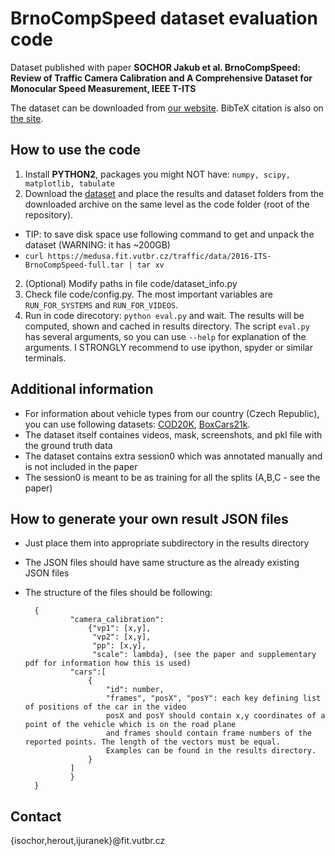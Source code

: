 # BrnoCompSpeed dataset evaluation code

Dataset published with paper **SOCHOR Jakub et al. BrnoCompSpeed: Review of Traffic Camera Calibration and A Comprehensive Dataset for Monocular Speed Measurement, IEEE T-ITS**

The dataset can be downloaded from [our website](https://medusa.fit.vutbr.cz/traffic/research-topics/traffic-camera-calibration/brnocompspeed/). BibTeX citation is also on [the site](https://medusa.fit.vutbr.cz/traffic/research-topics/traffic-camera-calibration/brnocompspeed/).


## How to use the code

1. Install **PYTHON2**, packages you might NOT have: `numpy, scipy, matplotlib, tabulate`
1. Download the [dataset](https://medusa.fit.vutbr.cz/traffic/research-topics/traffic-camera-calibration/brnocompspeed/) and place the results and dataset folders from the downloaded archive on the same level as the code folder (root of the repository).
  * TIP: to save disk space use following command to get and unpack the dataset (WARNING: it has ~200GB)
  * `curl https://medusa.fit.vutbr.cz/traffic/data/2016-ITS-BrnoCompSpeed-full.tar | tar xv`
2. (Optional) Modify paths in file code/dataset_info.py
3. Check file code/config.py. The most important variables are `RUN_FOR_SYSTEMS` and `RUN_FOR_VIDEOS`.
4. Run in code direcotory: `python eval.py` and wait. The results will be computed, shown and cached in results directory. The script `eval.py` has several arguments, so you can use `--help` for explanation of the arguments. I STRONGLY recommend to use ipython, spyder or similar terminals. 


## Additional information

* For information about vehicle types from our country (Czech Republic), you can use following datasets:  [COD20K](http://www.fit.vutbr.cz/research/groups/graph/PoseEstimation/), [BoxCars21k](https://medusa.fit.vutbr.cz/traffic/).
* The dataset itself containes videos, mask, screenshots, and pkl file with the ground truth data
* The dataset contains extra session0 which was annotated manually and is not included in the paper
* The session0 is meant to be as training for all the splits (A,B,C - see the paper)


## How to generate your own result JSON files
* Just place them into appropriate subdirectory in the results directory 
* The JSON files should have same structure as the already existing JSON files
* The structure of the files should be following:

		{
		        "camera_calibration": 
					{"vp1": [x,y], 
					 "vp2": [x,y], 
                     "pp": [x,y], 
                     "scale": lambda}, (see the paper and supplementary pdf for information how this is used)
		        "cars":[
		        	{
		        		"id": number,
		        		"frames", "posX", "posY": each key defining list of positions of the car in the video
		        		posX and posY should contain x,y coordinates of a point of the vehicle which is on the road plane
		        		and frames should contain frame numbers of the reported points. The length of the vectors must be equal.
		        		Examples can be found in the results directory. 
		        	}
		        ]
		        }
		}

## Contact 
{isochor,herout,ijuranek}@fit.vutbr.cz
